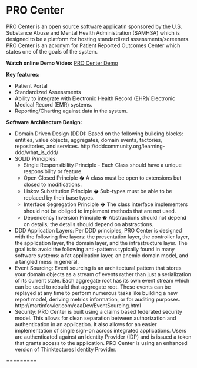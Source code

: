 PRO Center
=============

PRO Center is an open source software applicatin sponsored by the U.S. Substance Abuse and Mental Health Administration (SAMHSA) which is designed to be a platform for hosting standardized assessments/screeners. PRO Center is an acronym for Patient Reported Outcomes Center which states one of the goals of the system. 

<b>Watch online Demo Video:</b>
<a href='http://obhita.github.io/PROCenter/'>PRO Center Demo</a>

<b>Key features:</b>
 - Patient Portal
 - Standardized Assessments
 - Ability to integrate with Electronic Health Record (EHR)/ Electronic Medical Record (EMR) systems.
 - Reporting/Charting against data in the system.

<b>Software Architecture Design:</b>
<ul>
 <li> Domain Driven Design (DDD): Based on the following building blocks: entities, value objects, aggregates, domain events, factories, repositories, and services. http://dddcommunity.org/learning-ddd/what_is_ddd/</li>
<li>SOLID Principles:
   <ul>
   <li>Single Responsibility Principle - Each Class should have a unique responsibility or feature.</li>
   <li>Open Closed Principle � A class must be open to extensions but closed to modifications.</li>
   <li>Liskov Substitution Principle � Sub-types must be able to be replaced by their base types.</li>
   <li>Interface Segregation Principle � The class interface implementers should not be obliged to implement methods that are not used.</li>
   <li>Dependency Inversion Principle � Abstractions should not depend on details; the details should depend on abstractions.</li>
   </ul>
</li>
<li>DDD Application Layers: Per DDD principles, PRO Center is designed with the following five layers: the presentation layer, the controller layer, the application layer, the domain layer, and the infrastructure layer. The goal is to avoid the following anti-patterns typically found in many software systems: a fat application layer, an anemic domain model, and a tangled mess in general.</li>
<li>Event Sourcing: Event sourcing is an architectural pattern that stores your domain objects as a stream of events rather than just a serialization of its current state.  Each aggregate root has its own event stream which can be used to rebuild that aggregate root.  These events can be replayed at any time to perform numerous tasks like building a new report model, deriving metrics information, or for auditing purposes. http://martinfowler.com/eaaDev/EventSourcing.html</li>
<li>Security: PRO Center is built using a claims based federated security model. This allows for clean separation between authorization and authentication in an application. It also allows for an easier implementation of single sign-on across integrated applications. Users are authenticated against an Identity Provider (IDP) and is issued a token that grants access to the application. PRO Center is using an enhanced version of Thinktectures Identity Provider.
</li>
</ul>

=========
